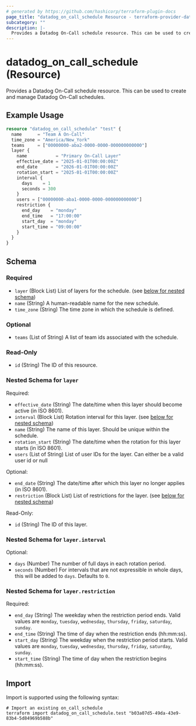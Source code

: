 ```yaml
---
# generated by https://github.com/hashicorp/terraform-plugin-docs
page_title: "datadog_on_call_schedule Resource - terraform-provider-datadog"
subcategory: ""
description: |-
  Provides a Datadog On-Call schedule resource. This can be used to create and manage Datadog On-Call schedules.
---
```


# datadog_on_call_schedule (Resource)

Provides a Datadog On-Call schedule resource. This can be used to create and manage Datadog On-Call schedules.

## Example Usage

```terraform
resource "datadog_on_call_schedule" "test" {
  name      = "Team A On-Call"
  time_zone = "America/New_York"
  teams     = ["00000000-aba2-0000-0000-000000000000"]
  layer {
    name           = "Primary On-Call Layer"
    effective_date = "2025-01-01T00:00:00Z"
    end_date       = "2026-01-01T00:00:00Z"
    rotation_start = "2025-01-01T00:00:00Z"
    interval {
      days    = 1
      seconds = 300
    }
    users = ["00000000-aba1-0000-0000-000000000000"]
    restriction {
      end_day    = "monday"
      end_time   = "17:00:00"
      start_day  = "monday"
      start_time = "09:00:00"
    }
  }
}
```

<!-- schema generated by tfplugindocs -->
## Schema

### Required

- `layer` (Block List) List of layers for the schedule. (see [below for nested schema](#nestedblock--layer))
- `name` (String) A human-readable name for the new schedule.
- `time_zone` (String) The time zone in which the schedule is defined.

### Optional

- `teams` (List of String) A list of team ids associated with the schedule.

### Read-Only

- `id` (String) The ID of this resource.

<a id="nestedblock--layer"></a>
### Nested Schema for `layer`

Required:

- `effective_date` (String) The date/time when this layer should become active (in ISO 8601).
- `interval` (Block List) Rotation interval for this layer. (see [below for nested schema](#nestedblock--layer--interval))
- `name` (String) The name of this layer. Should be unique within the schedule.
- `rotation_start` (String) The date/time when the rotation for this layer starts (in ISO 8601).
- `users` (List of String) List of user IDs for the layer. Can either be a valid user id or null

Optional:

- `end_date` (String) The date/time after which this layer no longer applies (in ISO 8601).
- `restriction` (Block List) List of restrictions for the layer. (see [below for nested schema](#nestedblock--layer--restriction))

Read-Only:

- `id` (String) The ID of this layer.

<a id="nestedblock--layer--interval"></a>
### Nested Schema for `layer.interval`

Optional:

- `days` (Number) The number of full days in each rotation period.
- `seconds` (Number) For intervals that are not expressible in whole days, this will be added to `days`. Defaults to `0`.


<a id="nestedblock--layer--restriction"></a>
### Nested Schema for `layer.restriction`

Required:

- `end_day` (String) The weekday when the restriction period ends. Valid values are `monday`, `tuesday`, `wednesday`, `thursday`, `friday`, `saturday`, `sunday`.
- `end_time` (String) The time of day when the restriction ends (hh:mm:ss).
- `start_day` (String) The weekday when the restriction period starts. Valid values are `monday`, `tuesday`, `wednesday`, `thursday`, `friday`, `saturday`, `sunday`.
- `start_time` (String) The time of day when the restriction begins (hh:mm:ss).

## Import

Import is supported using the following syntax:

```shell
# Import an existing on_call_schedule
terraform import datadog_on_call_schedule.test "b03a07d5-49da-43e9-83b4-5d84969b588b"
```
